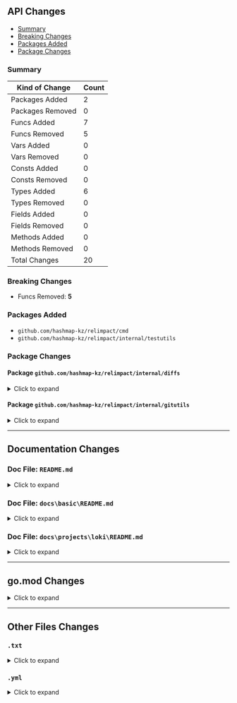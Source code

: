 ## API Changes

- [Summary](#summary)
- [Breaking Changes](#breaking-changes)
- [Packages Added](#packages-added)
- [Package Changes](#package-changes)

### Summary

|   Kind of Change   | Count |
|--------------------|-------|
| Packages Added     |     2 |
| Packages Removed   |     0 |
| Funcs Added        |     7 |
| Funcs Removed      |     5 |
| Vars Added         |     0 |
| Vars Removed       |     0 |
| Consts Added       |     0 |
| Consts Removed     |     0 |
| Types Added        |     6 |
| Types Removed      |     0 |
| Fields Added       |     0 |
| Fields Removed     |     0 |
| Methods Added      |     0 |
| Methods Removed    |     0 |
| Total Changes      |    20 |

### Breaking Changes

- Funcs Removed: **5**

### Packages Added

- `github.com/hashmap-kz/relimpact/cmd`
- `github.com/hashmap-kz/relimpact/internal/testutils`

### Package Changes

#### Package `github.com/hashmap-kz/relimpact/internal/diffs`

<details>
<summary>Click to expand</summary>

- Added Funcs:
  - DiffAPI(map[string]github.com/hashmap-kz/relimpact/internal/diffs.APIPackage, map[string]github.com/hashmap-kz/relimpact/internal/diffs.APIPackage) -> (*github.com/hashmap-kz/relimpact/internal/diffs.APIDiff)
  - DiffDocs(string, string) -> ([]github.com/hashmap-kz/relimpact/internal/diffs.DocDiff)
  - DiffGoMod(string, string) -> (github.com/hashmap-kz/relimpact/internal/diffs.GoModDiff)
  - DiffOther(string, string, string, []string) -> (*github.com/hashmap-kz/relimpact/internal/diffs.OtherFilesDiffSummary)
  - FormatAllDocDiffs([]github.com/hashmap-kz/relimpact/internal/diffs.DocDiff) -> (string)
- Added Type:
  - APIDiff
  - APIDiffRes
  - DocDiff
  - GoModDiff
  - OtherFileDiff
  - OtherFilesDiffSummary
- Removed Funcs:
  - DiffAPI(map[string]github.com/hashmap-kz/relimpact/internal/diffs.APIPackage, map[string]github.com/hashmap-kz/relimpact/internal/diffs.APIPackage)
  - DiffDocs(string, string) -> ([]string)
  - DiffOtherFiles(string, string, []string) -> (string)

</details>

#### Package `github.com/hashmap-kz/relimpact/internal/gitutils`

<details>
<summary>Click to expand</summary>

- Added Funcs:
  - CheckoutWorktree(string, string) -> (string)
  - CleanupWorktree(string, string)
- Removed Funcs:
  - CheckoutWorktree(string) -> (string)
  - CleanupWorktree(string)

</details>


---
## Documentation Changes


### Doc File: **`README.md`**

<details>
<summary>Click to expand</summary>

#### Summary:
- Headings added: 10
- Headings removed: 0
- Links added: 4
- Links removed: 0
- Images added: 2
- Images removed: 0
- Sections changed: 12

#### Headings added:
- Alpine Linux
- Debian
- Docker images are available at quay.io/hashmap_kz/relimpact
- Features
- GitHub Action
- Homebrew installation
- Installation
- Installation script for Unix-Based OS (requires: tar, curl, jq):
- Manual Installation
- Package-Based installation (suitable in CI/CD)

#### Links added:
- ./docs
- https://codecov.io/gh/hashmap-kz/relimpact
- https://github.com/hashmap-kz/relimpact/releases
- https://quay.io/repository/hashmap_kz/relimpact

#### Images added:
- https://codecov.io/gh/hashmap-kz/relimpact/branch/master/graph/badge.svg
- https://github.com/hashmap-kz/assets/blob/main/relimpact/examples/basic-changelog.png

<details>
<summary>Section Word Count Changes (12 changes)</summary>

- Section `Alpine Linux`: ADDED (2 words)
- Section `Debian`: ADDED (1 words)
- Section `Docker images are available at quay.io/hashmap_kz/relimpact`: ADDED (7 words)
- Section `Example Output`: 2 -> 10 words
- Section `Features`: ADDED (130 words)
- Section `GitHub Action`: ADDED (2 words)
- Section `Homebrew installation`: ADDED (2 words)
- Section `Installation script for Unix-Based OS (requires: tar, curl, jq):`: ADDED (10 words)
- Section `Installation`: ADDED (1 words)
- Section `Manual Installation`: ADDED (24 words)
- Section `Package-Based installation (suitable in CI/CD)`: ADDED (5 words)
- Section `relimpact`: 167 -> 35 words

</details>

</details>


### Doc File: **`docs\basic\README.md`**

<details>
<summary>Click to expand</summary>

#### Summary:
- Headings added: 19
- Headings removed: 0
- Links added: 4
- Links removed: 0
- Images added: 0
- Images removed: 0
- Sections changed: 19

#### Headings added:
- .txt
- .yml
- API Changes
- Breaking Changes
- Dependencies added
- Doc File: README.md
- Doc File: docs\basic\README.md
- Doc File: docs\projects\loki\README.md
- Documentation Changes
- Headings added:
- Links added:
- Other Files Changes
- Package Changes
- Package github.com/hashmap-kz/relimpact/internal/diffs
- Package github.com/hashmap-kz/relimpact/internal/gitutils
- Packages Added
- Summary
- Summary:
- go.mod Changes

#### Links added:
- #breaking-changes
- #package-changes
- #packages-added
- #summary

<details>
<summary>Section Word Count Changes (19 changes)</summary>

- Section `.txt`: ADDED (3 words)
- Section `.yml`: ADDED (6 words)
- Section `API Changes`: ADDED (9 words)
- Section `Breaking Changes`: ADDED (5 words)
- Section `Dependencies added`: ADDED (10 words)
- Section `Doc File: README.md`: ADDED (3 words)
- Section `Doc File: docs\basic\README.md`: ADDED (3 words)
- Section `Doc File: docs\projects\loki\README.md`: ADDED (3 words)
- Section `Documentation Changes`: ADDED (2 words)
- Section `Headings added:`: ADDED (233 words)
- Section `Links added:`: ADDED (245 words)
- Section `Other Files Changes`: ADDED (3 words)
- Section `Package Changes`: ADDED (2 words)
- Section `Package github.com/hashmap-kz/relimpact/internal/diffs`: ADDED (60 words)
- Section `Package github.com/hashmap-kz/relimpact/internal/gitutils`: ADDED (16 words)
- Section `Packages Added`: ADDED (4 words)
- Section `Summary:`: ADDED (66 words)
- Section `Summary`: ADDED (99 words)
- Section `go.mod Changes`: ADDED (2 words)

</details>

</details>


### Doc File: **`docs\projects\loki\README.md`**

<details>
<summary>Click to expand</summary>

#### Summary:
- Headings added: 10
- Headings removed: 0
- Links added: 3
- Links removed: 0
- Images added: 0
- Images removed: 0
- Sections changed: 10

#### Headings added:
- .json
- API Changes
- Breaking Changes
- Other Files Changes
- Package Changes
- Package github.com/grafana/loki/v3/pkg/dataobj/metastore
- Package github.com/grafana/loki/v3/pkg/engine/planner/logical
- Package github.com/grafana/loki/v3/pkg/engine/planner/physical
- Summary
- go.mod Changes

#### Links added:
- #breaking-changes
- #package-changes
- #summary

<details>
<summary>Section Word Count Changes (10 changes)</summary>

- Section `.json`: ADDED (3 words)
- Section `API Changes`: ADDED (7 words)
- Section `Breaking Changes`: ADDED (14 words)
- Section `Other Files Changes`: ADDED (3 words)
- Section `Package Changes`: ADDED (2 words)
- Section `Package github.com/grafana/loki/v3/pkg/dataobj/metastore`: ADDED (31 words)
- Section `Package github.com/grafana/loki/v3/pkg/engine/planner/logical`: ADDED (18 words)
- Section `Package github.com/grafana/loki/v3/pkg/engine/planner/physical`: ADDED (41 words)
- Section `Summary`: ADDED (99 words)
- Section `go.mod Changes`: ADDED (5 words)

</details>

</details>



---
## go.mod Changes

<details>
<summary>Click to expand</summary>

### Dependencies added
- github.com/davecgh/go-spew v1.1.1
- github.com/pmezard/go-difflib v1.0.0
- github.com/stretchr/testify v1.10.0
- gopkg.in/yaml.v3 v3.0.1

</details>



---
## Other Files Changes

### `.txt`

<details>
<summary>Click to expand</summary>

- Added:
  - hack/tostr/api.txt
  - hack/tostr/docs.txt
  - hack/tostr/mods.txt
  - hack/tostr/oth.txt

- Removed:
  - todos.txt

</details>

### `.yml`

<details>
<summary>Click to expand</summary>

- Added:
  - .github/workflows/relimpact.yml

- Modified:
  - .github/workflows/ci.yml
  - .github/workflows/release.yml
  - .goreleaser.yml

</details>



